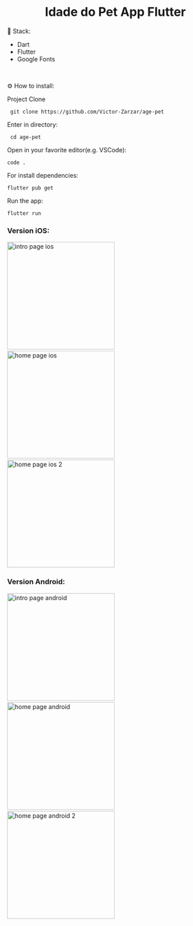 <h1 align="center" id="header">
 Idade do Pet App Flutter
</h1>

🤖 Stack:

- Dart
- Flutter
- Google Fonts

<br />

⚙️ How to install:

Project Clone

     git clone https://github.com/Victor-Zarzar/age-pet

Enter in directory:

     cd age-pet

Open in your favorite editor(e.g. VSCode):

    code .

For install dependencies:

    flutter pub get

Run the app:
   
    flutter run


### Version iOS:

<img src="lib/assets/intropageios.png" alt="intro page ios" width="250"> &nbsp; &nbsp; &nbsp; <img src="lib/assets/homepageios.png" alt="home page ios" width="250"> &nbsp; &nbsp; &nbsp; <img src="lib/assets/homepageios2.png" alt="home page ios 2" width="250">

### Version Android:

<img src="lib/assets/intropageandroid.png" alt="intro page android" width="250"> &nbsp; &nbsp; &nbsp; <img src="lib/assets/homepagenadroid.png" alt="home page android" width="250"> &nbsp; &nbsp; &nbsp; <img src="lib/assets/homepageandroid2.png" alt="home page android 2" width="250">